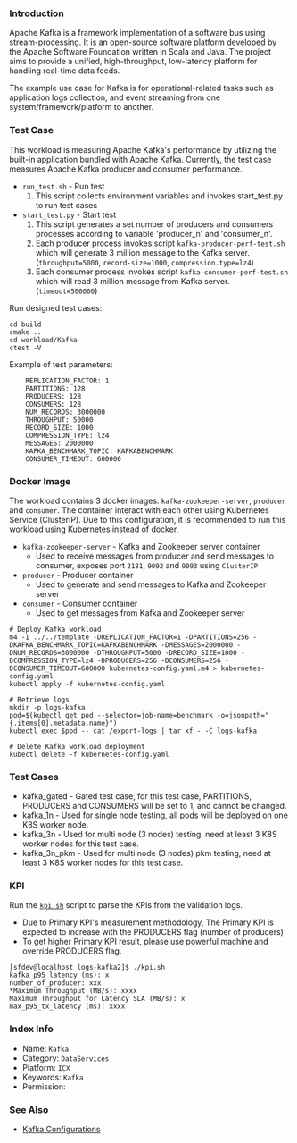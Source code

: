 ### Introduction

Apache Kafka is a framework implementation of a software bus using stream-processing. It is an open-source software platform developed by the Apache Software Foundation written in Scala and Java. The project aims to provide a unified, high-throughput, low-latency platform for handling real-time data feeds.

The example use case for Kafka is for operational-related tasks such as application logs collection, and event streaming from one system/framework/platform to another.

### Test Case

This workload is measuring Apache Kafka's performance by utilizing the built-in application bundled with Apache Kafka. Currently, the test case measures Apache Kafka producer and consumer performance. 

* `run_test.sh` -  Run test
    1. This script collects environment variables and invokes start_test.py to run test cases
* `start_test.py` -  Start test
    1. This script generates a set number of producers and consumers processes according to variable 'producer_n' and 'consumer_n'.
    2. Each producer process invokes script `kafka-producer-perf-test.sh` which will generate 3 million message to the Kafka server. (`throughput=5000`, `record-size=1000`, `compression.type=lz4`)
    3. Each consumer process invokes script `kafka-consumer-perf-test.sh` which will read 3 million message from Kafka server. (`timeout=500000`)

Run designed test cases:
```
cd build
cmake ..
cd workload/Kafka
ctest -V 
```

Example of test parameters:
```
    REPLICATION_FACTOR: 1
    PARTITIONS: 128
    PRODUCERS: 128
    CONSUMERS: 128
    NUM_RECORDS: 3000000
    THROUGHPUT: 50000
    RECORD_SIZE: 1000
    COMPRESSION_TYPE: lz4
    MESSAGES: 2000000
    KAFKA_BENCHMARK_TOPIC: KAFKABENCHMARK
    CONSUMER_TIMEOUT: 600000
```

### Docker Image

The workload contains 3 docker images: `kafka-zookeeper-server`, `producer` and `consumer`. The container interact with each other using Kubernetes Service (ClusterIP). Due to this configuration, it is recommended to run this workload using Kubernetes instead of docker.

* `kafka-zookeeper-server` - Kafka and Zookeeper server container
    * Used to receive messages from producer and send messages to consumer, exposes port `2181`, `9092` and `9093` using `ClusterIP`
* `producer` - Producer container
    * Used to generate and send messages to Kafka and Zookeeper server
* `consumer` - Consumer container
    * Used to get messages from Kafka and Zookeeper server

```
# Deploy Kafka workload
m4 -I ../../template -DREPLICATION_FACTOR=1 -DPARTITIONS=256 -DKAFKA_BENCHMARK_TOPIC=KAFKABENCHMARK -DMESSAGES=2000000 -DNUM_RECORDS=3000000 -DTHROUGHPUT=5000 -DRECORD_SIZE=1000 -DCOMPRESSION_TYPE=lz4 -DPRODUCERS=256 -DCONSUMERS=256 -DCONSUMER_TIMEOUT=600000 kubernetes-config.yaml.m4 > kubernetes-config.yaml
kubectl apply -f kubernetes-config.yaml

# Retrieve logs
mkdir -p logs-kafka
pod=$(kubectl get pod --selector=job-name=benchmark -o=jsonpath="{.items[0].metadata.name}")
kubectl exec $pod -- cat /export-logs | tar xf - -C logs-kafka

# Delete Kafka workload deployment
kubectl delete -f kubernetes-config.yaml
```

### Test Cases

* kafka_gated - Gated test case, for this test case, PARTITIONS, PRODUCERS and CONSUMERS will be set to 1, and cannot be changed.
* kafka_1n - Used for single node testing, all pods will be deployed on one K8S worker node.
* kafka_3n - Used for multi node (3 nodes) testing, need at least 3 K8S worker nodes for this test case.
* kafka_3n_pkm - Used for multi node (3 nodes) pkm testing, need at least 3 K8S worker nodes for this test case.

### KPI

Run the [`kpi.sh`](kpi.sh) script to parse the KPIs from the validation logs. 

* Due to Primary KPI's measurement methodology, The Primary KPI is expected to increase with the PRODUCERS flag (number of producers)
* To get higher Primary KPI result, please use powerful machine and override PRODUCERS flag.

```
[sfdev@localhost logs-kafka2]$ ./kpi.sh
kafka_p95_latency (ms): x
number_of_producer: xxx
*Maximum Throughput (MB/s): xxxx
Maximum Throughput for Latency SLA (MB/s): x
max_p95_tx_latency (ms): xxxx
```

### Index Info
- Name: `Kafka`
- Category: `DataServices`
- Platform: `ICX`
- Keywords: `Kafka` 
- Permission:

### See Also

- [Kafka Configurations](https://kafka.apache.org/documentation/#configuration)

